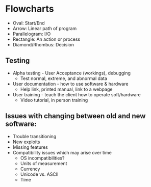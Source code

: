 
# Flowcharts
* Oval: Start/End
* Arrow: Linear path of program
* Parallelogram: I/O
* Rectangle: An action or process
* Diamond/Rhombus: Decision

## Testing
* Alpha testing - User Acceptance (workings), debugging
    * Test normal, extreme, and abnormal data
* User documentation - how to use software & hardware
    * Help link, printed manual, link to a webpage
* User training - teach the client how to operate soft/hardware
    * Video tutorial, in person training

## Issues with changing between old and new software:
* Trouble transitioning
* New exploits
* Missing features
* Compatibility issues which may arise over time
    * OS incompatibilities?
    * Units of measurement
    * Currency
    * Unicode vs. ASCII
    * Time
